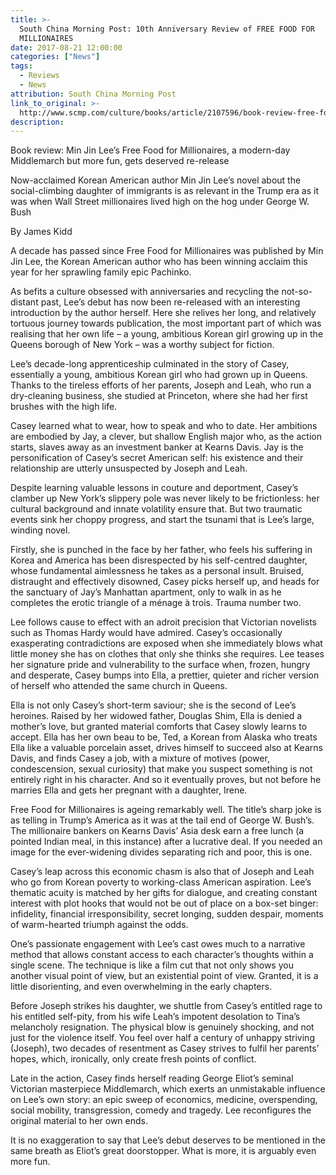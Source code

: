 ```yaml
---
title: >-
  South China Morning Post: 10th Anniversary Review of FREE FOOD FOR
  MILLIONAIRES
date: 2017-08-21 12:00:00
categories: ["News"]
tags:
  - Reviews
  - News
attribution: South China Morning Post
link_to_original: >-
  http://www.scmp.com/culture/books/article/2107596/book-review-free-food-millionaires-decade-re-release-offers-reveal
description:
---
```



Book review: Min Jin Lee’s Free Food for Millionaires, a modern-day Middlemarch but more fun, gets deserved re-release

Now-acclaimed Korean American author Min Jin Lee’s novel about the social-climbing daughter of immigrants is as relevant in the Trump era as it was when Wall Street millionaires lived high on the hog under George W. Bush

By James Kidd

A decade has passed since Free Food for Millionaires was published by Min Jin Lee, the Korean American author who has been winning acclaim this year for her sprawling family epic Pachinko.

As befits a culture obsessed with anniversaries and recycling the not-so-distant past, Lee’s debut has now been re-released with an interesting introduction by the author herself. Here she relives her long, and relatively tortuous journey towards publication, the most important part of which was realising that her own life – a young, ambitious Korean girl growing up in the Queens borough of New York – was a worthy subject for fiction.

Lee’s decade-long apprenticeship culminated in the story of Casey, essentially a young, ambitious Korean girl who had grown up in Queens. Thanks to the tireless efforts of her parents, Joseph and Leah, who run a dry-cleaning business, she studied at Princeton, where she had her first brushes with the high life.

Casey learned what to wear, how to speak and who to date. Her ambitions are embodied by Jay, a clever, but shallow English major who, as the action starts, slaves away as an investment banker at Kearns Davis. Jay is the personification of Casey’s secret American self: his existence and their relationship are utterly unsuspected by Joseph and Leah.

Despite learning valuable lessons in couture and deportment, Casey’s clamber up New York’s slippery pole was never likely to be frictionless: her cultural background and innate volatility ensure that. But two traumatic events sink her choppy progress, and start the tsunami that is Lee’s large, winding novel.

Firstly, she is punched in the face by her father, who feels his suffering in Korea and America has been disrespected by his self-centred daughter, whose fundamental aimlessness he takes as a personal insult. Bruised, distraught and effectively disowned, Casey picks herself up, and heads for the sanctuary of Jay’s Manhattan apartment, only to walk in as he completes the erotic triangle of a ménage à trois. Trauma number two.

Lee follows cause to effect with an adroit precision that Victorian novelists such as Thomas Hardy would have admired. Casey’s occasionally exasperating contradictions are exposed when she immediately blows what little money she has on clothes that only she thinks she requires. Lee teases her signature pride and vulnerability to the surface when, frozen, hungry and desperate, Casey bumps into Ella, a prettier, quieter and richer version of herself who attended the same church in Queens.

Ella is not only Casey’s short-term saviour; she is the second of Lee’s heroines. Raised by her widowed father, Douglas Shim, Ella is denied a mother’s love, but granted material comforts that Casey slowly learns to accept. Ella has her own beau to be, Ted, a Korean from Alaska who treats Ella like a valuable porcelain asset, drives himself to succeed also at Kearns Davis, and finds Casey a job, with a mixture of motives (power, condescension, sexual curiosity) that make you suspect something is not entirely right in his character. And so it eventually proves, but not before he marries Ella and gets her pregnant with a daughter, Irene.

Free Food for Millionaires is ageing remarkably well. The title’s sharp joke is as telling in Trump’s America as it was at the tail end of George W. Bush’s. The millionaire bankers on Kearns Davis’ Asia desk earn a free lunch (a pointed Indian meal, in this instance) after a lucrative deal. If you needed an image for the ever-widening divides separating rich and poor, this is one.

Casey’s leap across this economic chasm is also that of Joseph and Leah who go from Korean poverty to working-class American aspiration. Lee’s thematic acuity is matched by her gifts for dialogue, and creating constant interest with plot hooks that would not be out of place on a box-set binger: infidelity, financial irresponsibility, secret longing, sudden despair, moments of warm-hearted triumph against the odds.

One’s passionate engagement with Lee’s cast owes much to a narrative method that allows constant access to each character’s thoughts within a single scene. The technique is like a film cut that not only shows you another visual point of view, but an existential point of view. Granted, it is a little disorienting, and even overwhelming in the early chapters.

Before Joseph strikes his daughter, we shuttle from Casey’s entitled rage to his entitled self-pity, from his wife Leah’s impotent desolation to Tina’s melancholy resignation. The physical blow is genuinely shocking, and not just for the violence itself. You feel over half a century of unhappy striving (Joseph), two decades of resentment as Casey strives to fulfil her parents’ hopes, which, ironically, only create fresh points of conflict.

Late in the action, Casey finds herself reading George Eliot’s seminal Victorian masterpiece Middlemarch, which exerts an unmistakable influence on Lee’s own story: an epic sweep of economics, medicine, overspending, social mobility, transgression, comedy and tragedy. Lee reconfigures the original material to her own ends.

It is no exaggeration to say that Lee’s debut deserves to be mentioned in the same breath as Eliot’s great doorstopper. What is more, it is arguably even more fun.